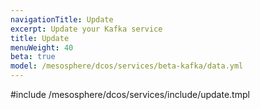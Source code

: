 ```yaml
---
navigationTitle: Update
excerpt: Update your Kafka service
title: Update 
menuWeight: 40
beta: true
model: /mesosphere/dcos/services/beta-kafka/data.yml
---
```


#include /mesosphere/dcos/services/include/update.tmpl
